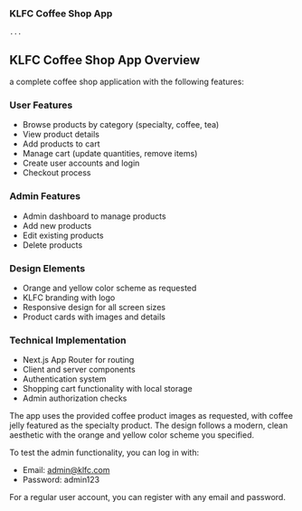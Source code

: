 ### KLFC Coffee Shop App


```typescriptreact project="klfc-coffee-shop"
...
```

## KLFC Coffee Shop App Overview

a complete coffee shop application with the following features:

### User Features

- Browse products by category (specialty, coffee, tea)
- View product details
- Add products to cart
- Manage cart (update quantities, remove items)
- Create user accounts and login
- Checkout process


### Admin Features

- Admin dashboard to manage products
- Add new products
- Edit existing products
- Delete products


### Design Elements

- Orange and yellow color scheme as requested
- KLFC branding with logo
- Responsive design for all screen sizes
- Product cards with images and details


### Technical Implementation

- Next.js App Router for routing
- Client and server components
- Authentication system
- Shopping cart functionality with local storage
- Admin authorization checks


The app uses the provided coffee product images as requested, with coffee jelly featured as the specialty product. The design follows a modern, clean aesthetic with the orange and yellow color scheme you specified.

To test the admin functionality, you can log in with:

- Email: [admin@klfc.com](mailto:admin@klfc.com)
- Password: admin123


For a regular user account, you can register with any email and password.
